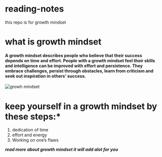 # reading-notes
this repo is for growth mindset
# what is growth mindset
#### A growth mindset describes people who believe that their success depends on time and effort. People with a growth mindset feel their skills and intelligence can be improved with effort and persistence. They embrace challenges, persist through obstacles, learn from criticism and seek out inspiration in others’ success.



![growh mindset](https://www.mindsetworks.com/Assets/images/science/the-science/the-growth-mindset-i-can-get-smarter.png)
# keep yourself in a growth mindset by these steps:*
1. dedication of time
2. effort and energy
3. Working on one’s flaws

***read more about growth mindset it will add alot for you***
